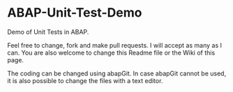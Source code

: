 # ABAP-Unit-Test-Demo
Demo of Unit Tests in ABAP.

Feel free to change, fork and make pull requests. I will accept as many as I can.
You are also welcome to change this Readme file or the Wiki of this page.

The coding can be changed using abapGit. In case abapGit cannot be used, it is also possible to change the files with a text editor.
